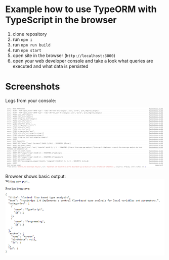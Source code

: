 # Example how to use TypeORM with TypeScript in the browser

1. clone repository 
2. run `npm i`
3. run `npm run build`
4. run `npm start`
5. open site in the browser (`http://localhost:3000`)
6. open your web developer console and take a look what queries are executed and what data is persisted

# Screenshots

Logs from your console:

![typeorm-browser-console](./resources/web-console.png)

Browser shows basic output:
![typeorm-browser](./resources/web-browser.PNG)
